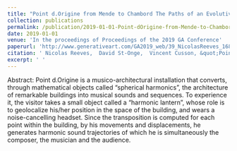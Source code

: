 ```yaml
---
title: "Point d.Origine from Mende to Chambord The Paths of an Evolutive Design Process"
collection: publications
permalink: /publication/2019-01-01-Point-dOrigine-from-Mende-to-Chambord-The-Paths-of-an-Evolutive-Design-Process
date: 2019-01-01
venue: 'In the proceedings of Proceedings of the 2019 GA Conference'
paperurl: 'http://www.generativeart.com/GA2019_web/39_NicolasReeves_168x240.pdf'
citation: ' Nicolas Reeves,  David St-Onge,  Vincent Cusson, &quot;Point d.Origine from Mende to Chambord The Paths of an Evolutive Design Process.&quot; In the proceedings of Proceedings of the 2019 GA Conference, 2019.'
excerpt: ' '
---
```


Abstract:
Point d.Origine is a musico-architectural installation that converts, through mathematical objects called “spherical harmonics”, the architecture of remarkable buildings into musical sounds and sequences. To experience it, the visitor takes a small object called a “harmonic lantern”, whose role is to geolocalize his/her position in the space of the building, and wears a noise-cancelling headset. Since the transposition is computed for each point within the building, by his movements and displacements, he generates harmonic sound trajectories of which he is simultaneously the composer, the musician and the audience. 